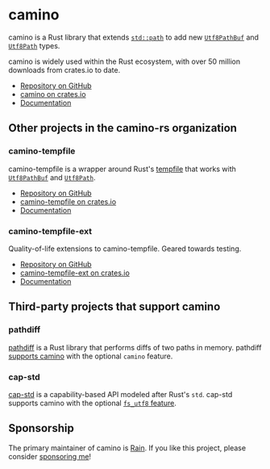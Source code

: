 # camino

camino is a Rust library that extends
[`std::path`](https://doc.rust-lang.org/std/path/struct.Path.html) to add new
[`Utf8PathBuf`] and
[`Utf8Path`] types.

camino is widely used within the Rust ecosystem, with over 50 million downloads from crates.io to date.

* [Repository on GitHub](https://github.com/camino-rs/camino)
* [camino on crates.io](https://crates.io/crates/camino/)
* [Documentation](https://docs.rs/camino)

## Other projects in the camino-rs organization

### camino-tempfile

camino-tempfile is a wrapper around Rust's [tempfile](https://docs.rs/tempfile/latest/tempfile/) that works with [`Utf8PathBuf`] and [`Utf8Path`].

* [Repository on GitHub](https://github.com/camino-rs/camino-tempfile/tree/main/crates/camino-tempfile)
* [camino-tempfile on crates.io](https://crates.io/crates/camino-tempfile/)
* [Documentation](https://docs.rs/camino-tempfile)

### camino-tempfile-ext

Quality-of-life extensions to camino-tempfile. Geared towards testing.

* [Repository on GitHub](https://github.com/camino-rs/camino-tempfile/tree/main/crates/camino-tempfile-ext)
* [camino-tempfile-ext on crates.io](https://crates.io/crates/camino-tempfile-ext/)
* [Documentation](https://docs.rs/camino-tempfile-ext)


## Third-party projects that support camino

### pathdiff

[pathdiff](https://docs.rs/pathdiff) is a Rust library that performs diffs of two paths in memory. pathdiff [supports camino](https://docs.rs/pathdiff/latest/pathdiff/fn.diff_utf8_paths.html) with the optional `camino` feature.

### cap-std

[cap-std](https://docs.rs/cap-std) is a capability-based API modeled after Rust's `std`. cap-std supports camino with the optional [`fs_utf8` feature](https://docs.rs/cap-std/latest/cap_std/fs_utf8).

## Sponsorship

The primary maintainer of camino is [Rain](https://github.com/sunshowers). If you like this project, please consider [sponsoring me](https://github.com/sponsors/sunshowers)!

[`Utf8PathBuf`]: https://docs.rs/camino/latest/camino/struct.Utf8PathBuf.html
[`Utf8Path`]: https://docs.rs/camino/latest/camino/struct.Utf8Path.html
